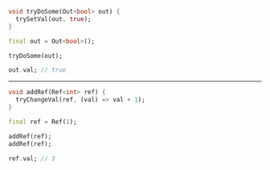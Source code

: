```dart
void tryDoSome(Out<bool> out) {
  trySetVal(out, true);
}
```

```dart
final out = Out<bool>();

tryDoSome(out);

out.val; // true
```

---
```dart
void addRef(Ref<int> ref) {
  tryChangeVal(ref, (val) => val + 1);
}
```
```dart
final ref = Ref(1);

addRef(ref);
addRef(ref);

ref.val; // 3
```